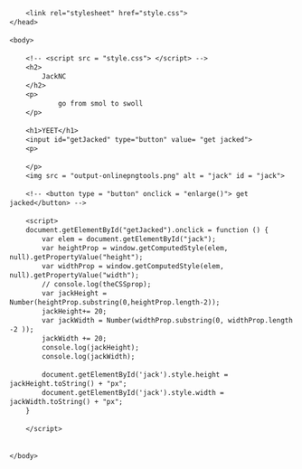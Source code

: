 <!DOCTYPE html>
<html>
    <head>
        
        <link rel="stylesheet" href="style.css">
    </head>
    
    <body>

        <!-- <script src = "style.css"> </script> -->
        <h2>
            JackNC
        </h2>
        <p>
                go from smol to swoll
        </p>
    
        <h1>YEET</h1>
        <input id="getJacked" type="button" value= "get jacked">
        <p> 

        </p>
        <img src = "output-onlinepngtools.png" alt = "jack" id = "jack">
        
        <!-- <button type = "button" onclick = "enlarge()"> get jacked</button> -->
        
        <script> 
        document.getElementById("getJacked").onclick = function () {
            var elem = document.getElementById("jack");
            var heightProp = window.getComputedStyle(elem, null).getPropertyValue("height");
            var widthProp = window.getComputedStyle(elem, null).getPropertyValue("width");
            // console.log(theCSSprop);
            var jackHeight = Number(heightProp.substring(0,heightProp.length-2));
            jackHeight+= 20;
            var jackWidth = Number(widthProp.substring(0, widthProp.length -2 ));
            jackWidth += 20;
            console.log(jackHeight);
            console.log(jackWidth);
        
            document.getElementById('jack').style.height = jackHeight.toString() + "px";
            document.getElementById('jack').style.width = jackWidth.toString() + "px";
        }
       
        </script>
        
        
    </body>
</html>
